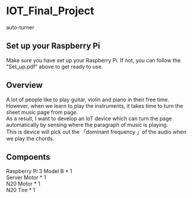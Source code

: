 # IOT_Final_Project
auto-turner
## Set up your Raspberry Pi
Make sure you have set up your Raspberry Pi. If not, you can follow the "Set_up.pdf" above to get ready to use.
## Overview
  A lot of people like to play guitar, violin and piano in their free
time. However, when we learn to play the instruments, it takes time to
turn the sheet music page from page.</br> 
  As a result, I want to develop an IoT device which can turn the
page automatically by sensing where the paragraph of music is
playing.</br> 
 This is device will pick out the 「dominant frequency 」of the
audio when we play the chords.
## Compoents
Raspberry Pi 3 Model B * 1</br>
Server Motor * 1</br>
N20 Motor * 1</br>
N20 Tire * 1</br>

